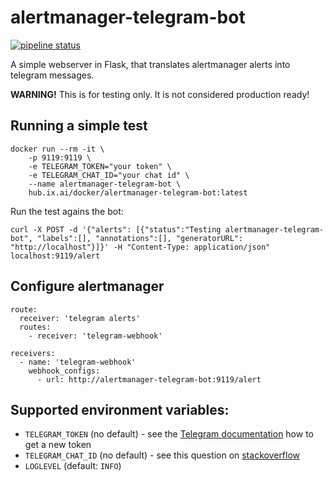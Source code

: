 # alertmanager-telegram-bot


[![pipeline status](https://git.ix.ai/docker/alertmanager-telegram-bot/badges/master/pipeline.svg)](https://git.ix.ai/docker/alertmanager-telegram-bot/commits/master)

A simple webserver in Flask, that translates alertmanager alerts into telegram messages.

**WARNING!** This is for testing only. It is not considered production ready!

## Running a simple test
```
docker run --rm -it \
    -p 9119:9119 \
    -e TELEGRAM_TOKEN="your token" \
    -e TELEGRAM_CHAT_ID="your chat id" \
    --name alertmanager-telegram-bot \
    hub.ix.ai/docker/alertmanager-telegram-bot:latest
```

Run the test agains the bot:
```
curl -X POST -d '{"alerts": [{"status":"Testing alertmanager-telegram-bot", "labels":[], "annotations":[], "generatorURL": "http://localhost"}]}' -H "Content-Type: application/json" localhost:9119/alert
```

## Configure alertmanager
```
route:
  receiver: 'telegram alerts'
  routes:
    - receiver: 'telegram-webhook'

receivers:
  - name: 'telegram-webhook'
    webhook_configs:
      - url: http://alertmanager-telegram-bot:9119/alert
```

## Supported environment variables:

* `TELEGRAM_TOKEN` (no default) - see the [Telegram documentation](https://core.telegram.org/bots#creating-a-new-bot) how to get a new token
* `TELEGRAM_CHAT_ID` (no default) - see this question on [stackoverflow](https://stackoverflow.com/questions/32423837/telegram-bot-how-to-get-a-group-chat-id)
* `LOGLEVEL` (default: `INFO`)
